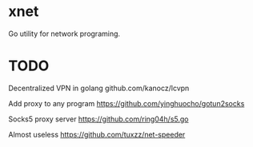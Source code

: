 # xnet
Go utility for network programing.

# TODO

Decentralized VPN in golang
github.com/kanocz/lcvpn

Add proxy to any program
https://github.com/yinghuocho/gotun2socks

Socks5 proxy server
https://github.com/ring04h/s5.go

Almost useless
https://github.com/tuxzz/net-speeder